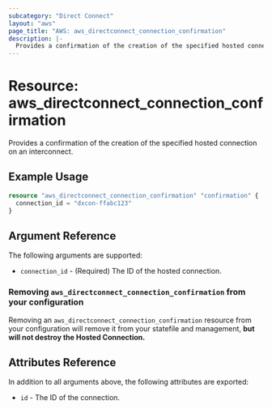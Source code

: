 ```yaml
---
subcategory: "Direct Connect"
layout: "aws"
page_title: "AWS: aws_directconnect_connection_confirmation"
description: |-
  Provides a confirmation of the creation of the specified hosted connection on an interconnect.
---
```


# Resource: aws_directconnect_connection_confirmation

Provides a confirmation of the creation of the specified hosted connection on an interconnect.

## Example Usage

```terraform
resource "aws_directconnect_connection_confirmation" "confirmation" {
  connection_id = "dxcon-ffabc123"
}
```

## Argument Reference

The following arguments are supported:

* `connection_id` - (Required) The ID of the hosted connection.

### Removing `aws_directconnect_connection_confirmation` from your configuration

Removing an `aws_directconnect_connection_confirmation` resource from your configuration will remove it
from your statefile and management, **but will not destroy the Hosted Connection.**

## Attributes Reference

In addition to all arguments above, the following attributes are exported:

* `id` - The ID of the connection.
